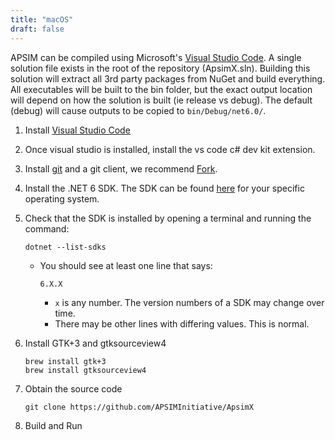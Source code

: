 ```yaml
---
title: "macOS"
draft: false
---
```


APSIM can be compiled using Microsoft's [Visual Studio Code](https://code.visualstudio.com/download). A single solution file exists in the root of the repository (ApsimX.sln). Building this solution will extract all 3rd party packages from NuGet and build everything. All executables will be built to the bin folder, but the exact output location will depend on how the solution is built (ie release vs debug). The default (debug) will cause outputs to be copied to `bin/Debug/net6.0/`.

1. Install [Visual Studio Code](https://code.visualstudio.com/download)

2. Once visual studio is installed, install the vs code c# dev kit extension.

3. Install [git](https://git-scm.com/downloads) and a git client, we recommend [Fork](https://git-fork.com/).

4. Install the .NET 6 SDK. The SDK can be found [here](https://dotnet.microsoft.com/en-us/download/dotnet/6.0) for your specific operating system.

5. Check that the SDK is installed by opening a terminal and running the command: 

    ```
    dotnet --list-sdks
    ```
    - You should see at least one line that says:

        ```
        6.X.X
        ```
        - `x` is any number. The version numbers of a SDK may change over time.
        - There may be other lines with differing values. This is normal.


5. Install GTK+3 and gtksourceview4

    ```
    brew install gtk+3
    brew install gtksourceview4
    ```

6. Obtain the source code

    ```
    git clone https://github.com/APSIMInitiative/ApsimX
    ```

7. Build and Run